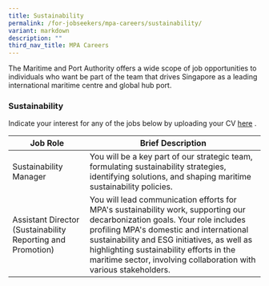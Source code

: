 ```yaml
---
title: Sustainability
permalink: /for-jobseekers/mpa-careers/sustainability/
variant: markdown
description: ""
third_nav_title: MPA Careers
---
```

The Maritime and Port Authority offers a wide scope of job opportunities to individuals who want be part of the team that drives Singapore as a leading international maritime centre and global hub port.

### Sustainability
Indicate your interest for any of the jobs below by uploading your CV [here](forms.sg) .

|Job Role | Brief Description | 
| -------- | -------- | 
| Sustainability Manager | You will be a key part of our strategic team, formulating sustainability strategies, identifying solutions, and shaping maritime sustainability policies. | 
| Assistant Director (Sustainability Reporting and Promotion) | You will lead communication efforts for MPA's sustainability work, supporting our decarbonization goals. Your role includes profiling MPA's domestic and international sustainability and ESG initiatives, as well as highlighting sustainability efforts in the maritime sector, involving collaboration with various stakeholders. |